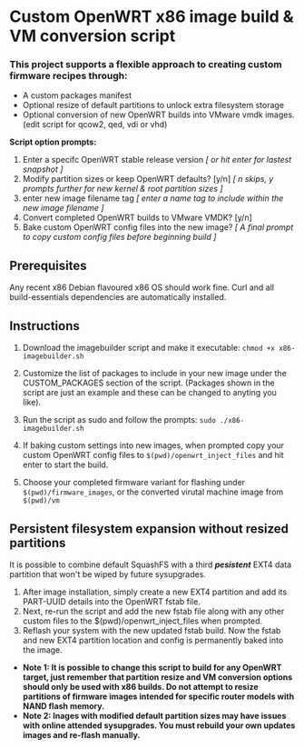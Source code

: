 # Custom OpenWRT x86 image build & VM conversion script

### This project supports a flexible approach to creating custom firmware recipes through:
  - A custom packages manifest
  - Optional resize of default partitions to unlock extra filesystem storage
  - Optional conversion of new OpenWRT builds into VMware vmdk images. (edit script for qcow2, qed, vdi or vhd)

**Script option prompts:**

  1. Enter a specifc OpenWRT stable release version _[ or hit enter for lastest snapshot ]_
  2. Modify partition sizes or keep OpenWRT defaults? [y/n] _[ n skips, y prompts further for new kernel & root partition sizes ]_
  4. enter new image filename tag  _[ enter a name tag to include within the new image filename ]_
  5. Convert completed OpenWRT builds to VMware VMDK? [y/n] 
  6. Bake custom OpenWRT config files into the new image? _[ A final prompt to copy custom config files before beginning build ]_

## Prerequisites
Any recent x86 Debian flavoured x86 OS should work fine. Curl and all build-essentials dependencies are automatically installed.

## Instructions

1. Download the imagebuilder script and make it executable: `chmod +x x86-imagebuilder.sh`

2. Customize the list of packages to include in your new image under the CUSTOM_PACKAGES section of the script. (Packages shown in the script are just an example and these can be changed to anyting you like).

3. Run the script as sudo and follow the prompts: `sudo ./x86-imagebuilder.sh`

4. If baking custom settings into new images, when prompted copy your custom OpenWRT config files to `$(pwd)/openwrt_inject_files` and hit enter to start the build. 

5. Choose your completed firmware variant for flashing under `$(pwd)/firmware_images`, or the converted virutal machine image from `$(pwd)/vm`


## Persistent filesystem expansion without resized partitions

It is possible to combine default SquashFS with a third _**pesistent**_ EXT4 data partition that won't be wiped by future sysupgrades.
1. After image installation, simply create a new EXT4 partition and add its PART-UUID details into the OpenWRT fstab file.
2. Next, re-run the script and add the new fstab file along with any other custom files to the $(pwd)/openwrt_inject_files when prompted.
3. Reflash your system with the new updated fstab build. Now the fstab and new EXT4 partition location and config is permanently baked into the image.

- **Note 1: It is possible to change this script to build for any OpenWRT target, just remember that partition resize and VM conversion options should only be used with x86 builds. Do not attempt to resize partitions of firmware images intended for specific router models with NAND flash memory.**
- **Note 2: Inages with modified default partition sizes may have issues with online attended sysupgrades. You must rebuild your own updates images and re-flash manually.**


